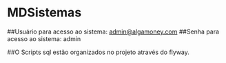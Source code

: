 # MDSistemas
 ##Usuário para acesso ao sistema: admin@algamoney.com
 ##Senha para acesso ao sistema: admin
 
 ##O Scripts sql estão organizados no projeto através do flyway.
 
 
